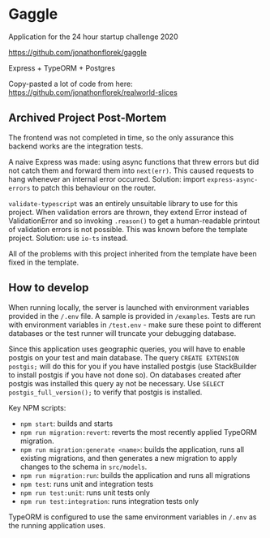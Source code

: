 # Gaggle

Application for the 24 hour startup challenge 2020

https://github.com/jonathonflorek/gaggle

Express + TypeORM + Postgres

Copy-pasted a lot of code from here: https://github.com/jonathonflorek/realworld-slices

## Archived Project Post-Mortem

The frontend was not completed in time, so the only assurance this backend works are the integration tests.

A naive Express was made: using async functions that threw errors but did not catch them and forward them into `next(err)`. This caused requests to hang whenever an internal error occurred. Solution: import `express-async-errors` to patch this behaviour on the router.

`validate-typescript` was an entirely unsuitable library to use for this project. When validation errors are thrown, they extend Error instead of ValidationError and so invoking `.reason()` to get a human-readable printout of validation errors is not possible. This was known before the template project. Solution: use `io-ts` instead.

All of the problems with this project inherited from the template have been fixed in the template.

## How to develop

When running locally, the server is launched with environment variables provided in the `/.env` file. A sample is provided in `/examples`. Tests are run with environment variables in `/test.env` - make sure these point to different databases or the test runner will truncate your debugging database.

Since this application uses geographic queries, you will have to enable postgis on your test and main database. The query `CREATE EXTENSION postgis;` will do this for you if you have installed postgis (use StackBuilder to install postgis if you have not done so). On databases created after postgis was installed this query ay not be necessary. Use `SELECT postgis_full_version();` to verify that postgis is installed.

Key NPM scripts:
- `npm start`: builds and starts
- `npm run migration:revert`: reverts the most recently applied TypeORM migration.
- `npm run migration:generate <name>`: builds the application, runs all existing migrations, and then generates a new migration to apply changes to the schema in `src/models`.
- `npm run migration:run`: builds the application and runs all migrations
- `npm test`: runs unit and integration tests
- `npm run test:unit`: runs unit tests only
- `npm run test:integration`: runs integration tests only

TypeORM is configured to use the same environment variables in `/.env` as the running application uses.
